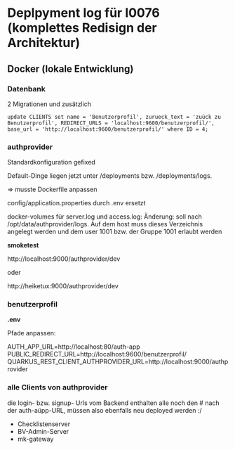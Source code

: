 # Deplpyment log für I0076 (komplettes Redisign der Architektur)

## Docker (lokale Entwicklung)

### Datenbank

2 Migrationen und zusätzlich

```
update CLIENTS set name = 'Benutzerprofil', zurueck_text = 'zuück zu Benutzerprofil', REDIRECT_URLS = 'localhost:9600/benutzerprofil/', base_url = 'http://localhost:9600/benutzerprofil/' where ID = 4;
```

### authprovider

Standardkonfiguration gefixed

Default-Dinge liegen jetzt unter /deployments bzw. /deployments/logs. 

=> musste Dockerfile anpassen

config/application.properties durch .env ersetzt

docker-volumes für server.log und access.log: Änderung: soll nach /opt/data/authprovider/logs. Auf dem host muss dieses Verzeichnis angelegt werden und dem user 1001 bzw. der Gruppe 1001 erlaubt werden

__smoketest__

http://localhost:9000/authprovider/dev

oder 

http://heiketux:9000/authprovider/dev



### benutzerprofil

__.env__

Pfade anpassen:

AUTH_APP_URL=http://localhost:80/auth-app
PUBLIC_REDIRECT_URL=http://localhost:9600/benutzerprofil/
QUARKUS_REST_CLIENT_AUTHPROVIDER_URL=http://localhost:9000/authprovider

### alle Clients von authprovider

die login- bzw. signup- Urls vom Backend enthalten alle noch den # nach der auth-aüpp-URL, müssen also ebenfalls neu deployed werden :/

+ Checklistenserver
+ BV-Admin-Server
+ mk-gateway
